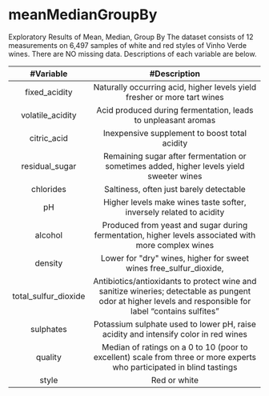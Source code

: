 # meanMedianGroupBy
Exploratory Results of Mean, Median, Group By
The dataset consists of 12 measurements on 6,497 samples of white and red styles of Vinho Verde wines. There are NO missing data. Descriptions of each variable are below.

| #Variable | #Description |
| :---: | :---: |	
|fixed_acidity |	Naturally occurring acid, higher levels yield fresher or more tart wines |
|volatile_acidity |	Acid produced during fermentation, leads to unpleasant aromas |
|citric_acid |	Inexpensive supplement to boost total acidity|
|residual_sugar | Remaining sugar after fermentation or sometimes added, higher levels yield sweeter wines|
|chlorides |		Saltiness, often just barely detectable|
|pH	 |	Higher levels make wines taste softer, inversely related to acidity|
|alcohol |		Produced from yeast and sugar during fermentation, higher levels associated with more complex wines|
|density	 |	Lower for "dry" wines, higher for sweet wines free_sulfur_dioxide, |
|total_sulfur_dioxide |		Antibiotics/antioxidants to protect wine and sanitize wineries; detectable as pungent odor at higher levels and responsible for label “contains sulfites”|
|sulphates |		Potassium sulphate used to lower pH, raise acidity and intensify color in red wines|
|quality	 |	Median of ratings on a 0 to 10 (poor to excellent) scale from three or more experts who participated in blind tastings|
|style |		Red or white|
